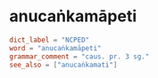 # anucaṅkamāpeti

``` toml
dict_label = "NCPED"
word = "anucaṅkamāpeti"
grammar_comment = "caus. pr. 3 sg."
see_also = ["anucaṅkamati"]
```

